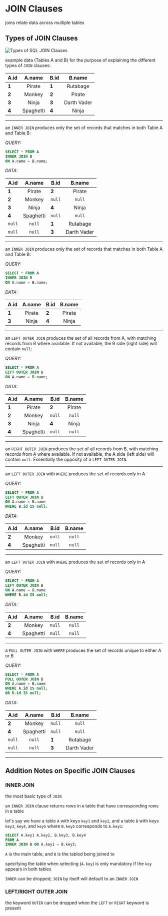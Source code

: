 # JOIN Clauses

joins relate data across multiple tables

## Types of JOIN Clauses

![Types of SQL JOIN Clauses](https://www.codeproject.com/KB/database/Visual_SQL_Joins/Visual_SQL_JOINS_orig.jpg)

example data (Tables A and B) for the purpose of explaining the different types of `JOIN` clauses:

| A.id        | A.name      | B.id        | B.name      |
| ----------- | :---------: | ----------- | :---------: |
| **1**       | Pirate      | **1**       | Rutabage    |
| **2**       | Monkey      | **2**       | Pirate      |
| **3**       | Ninja       | **3**       | Darth Vader |
| **4**       | Spaghetti   | **4**       | Ninja       |

---

an `INNER JOIN` produces only the set of records that matches in both Table A and Table B:

*QUERY:*

```sql
SELECT * FROM A
INNER JOIN B
ON A.name = B.name;
```

*DATA:*

| A.id        | A.name      | B.id        | B.name      |
| ----------- | :---------: | ----------- | :---------: |
| **1**       | Pirate      | **2**       | Pirate      |
| **2**       | Monkey      | `null`      | `null`      |
| **3**       | Ninja       | **4**       | Ninja       |
| **4**       | Spaghetti   | `null`      | `null`      |
| `null`      | `null`      | **1**       | Rutabage    |
| `null`      | `null`      | **3**       | Darth Vader |

---

an `INNER JOIN` produces only the set of records that matches in both Table A and Table B:

*QUERY:*

```sql
SELECT * FROM A
INNER JOIN B
ON A.name = B.name;
```

*DATA:*

| A.id        | A.name      | B.id        | B.name      |
| ----------- | :---------: | ----------- | :---------: |
| **1**       | Pirate      | **2**       | Pirate      |
| **3**       | Ninja       | **4**       | Ninja       |

---

an `LEFT OUTER JOIN` produces the set of all records from A, with matching records from B where available. If not available, the B side (right side) will contain `null`:

*QUERY:*

```sql
SELECT * FROM A
LEFT OUTER JOIN B
ON A.name = B.name;
```

*DATA:*

| A.id        | A.name      | B.id        | B.name      |
| ----------- | :---------: | ----------- | :---------: |
| **1**       | Pirate      | **2**       | Pirate      |
| **2**       | Monkey      | `null`      | `null`      |
| **3**       | Ninja       | **4**       | Ninja       |
| **4**       | Spaghetti   | `null`      | `null`      |

---

an `RIGHT OUTER JOIN` produces the set of all records from B, with matching records from A where available. If not available, the A side (left side) will contain `null`. Essentially the opposity of a `LEFT OUTER JOIN`.

---

an `LEFT OUTER JOIN` with `WHERE` produces the set of records only in A

*QUERY:*

```sql
SELECT * FROM A
LEFT OUTER JOIN B
ON A.name = B.name
WHERE B.id IS null;
```

*DATA:*

| A.id        | A.name      | B.id        | B.name      |
| ----------- | :---------: | ----------- | :---------: |
| **2**       | Monkey      | `null`      | `null`      |
| **4**       | Spaghetti   | `null`      | `null`      |

---

an `LEFT OUTER JOIN` with `WHERE` produces the set of records only in A

*QUERY:*

```sql
SELECT * FROM A
LEFT OUTER JOIN B
ON A.name = B.name
WHERE B.id IS null;
```

*DATA:*

| A.id        | A.name      | B.id        | B.name      |
| ----------- | :---------: | ----------- | :---------: |
| **2**       | Monkey      | `null`      | `null`      |
| **4**       | Spaghetti   | `null`      | `null`      |

---

a `FULL OUTER JOIN` with `WHERE` produces the set of records unique to either A or B

*QUERY:*

```sql
SELECT * FROM A
FULL OUTER JOIN B
ON A.name = B.name
WHERE A.id IS null;
OR B.id IS null;
```

*DATA:*

| A.id        | A.name      | B.id        | B.name      |
| ----------- | :---------: | ----------- | :---------: |
| **2**       | Monkey      | `null`      | `null`      |
| **4**       | Spaghetti   | `null`      | `null`      |
| `null`      | `null`      | **1**       | Rutabage    |
| `null`      | `null`      | **3**       | Darth Vader |

---

## Addition Notes on Specific JOIN Clauses

### INNER JOIN

the most basic type of `JOIN`

an `INNER JOIN` clause returns rows in `A` table that have corresponding rows in `B` table

let's say we have a table `A` with keys `key1` and `key2`, and a table `B` with keys `key3`, `key4`, and `key5` where `B.key5` corresponds to `A.key1`:

```sql
SELECT A.key1 A.key2, B.key3, B.key4
FROM A
INNER JOIN B ON A.key1 = B.key3;
```

`A` is the main table, and `B` is the tabled being joined to

specifying the table when selecting (`A.key`) is only mandatory if the `key` appears in both tables

`INNER` can be dropped; `JOIN` by itself will default to an `INNER JOIN`

### LEFT/RIGHT OUTER JOIN

the keyword `OUTER` can be dropped when the `LEFT` or `RIGHT` keyword is present
